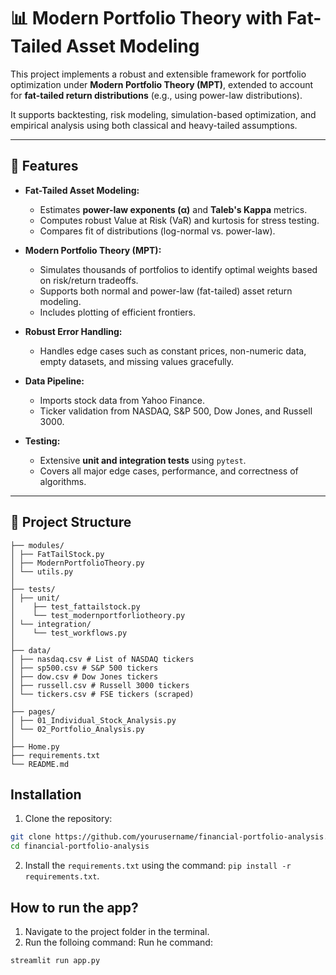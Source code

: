 # 📊 Modern Portfolio Theory with Fat-Tailed Asset Modeling

This project implements a robust and extensible framework for portfolio optimization under **Modern Portfolio Theory (MPT)**, extended to account for **fat-tailed return distributions** (e.g., using power-law distributions).

It supports backtesting, risk modeling, simulation-based optimization, and empirical analysis using both classical and heavy-tailed assumptions.

---

## 🔧 Features

- **Fat-Tailed Asset Modeling:**
  - Estimates **power-law exponents (α)** and **Taleb's Kappa** metrics.
  - Computes robust Value at Risk (VaR) and kurtosis for stress testing.
  - Compares fit of distributions (log-normal vs. power-law).

- **Modern Portfolio Theory (MPT):**
  - Simulates thousands of portfolios to identify optimal weights based on risk/return tradeoffs.
  - Supports both normal and power-law (fat-tailed) asset return modeling.
  - Includes plotting of efficient frontiers.

- **Robust Error Handling:**
  - Handles edge cases such as constant prices, non-numeric data, empty datasets, and missing values gracefully.

- **Data Pipeline:**
  - Imports stock data from Yahoo Finance.
  - Ticker validation from NASDAQ, S&P 500, Dow Jones, and Russell 3000.

- **Testing:**
  - Extensive **unit and integration tests** using `pytest`.
  - Covers all major edge cases, performance, and correctness of algorithms.

---

## 📁 Project Structure
```
├── modules/
│ ├── FatTailStock.py
│ ├── ModernPortfolioTheory.py 
│ └── utils.py
│
├── tests/
│ ├── unit/
│    ├── test_fattailstock.py 
│    └── test_modernportforliotheory.py
│ └── integration/
│    └── test_workflows.py
│
├── data/
│ ├── nasdaq.csv # List of NASDAQ tickers
│ ├── sp500.csv # S&P 500 tickers
│ ├── dow.csv # Dow Jones tickers
│ ├── russell.csv # Russell 3000 tickers
│ └── tickers.csv # FSE tickers (scraped)
│
├── pages/
│ ├── 01_Individual_Stock_Analysis.py
│ └── 02_Portfolio_Analysis.py
│
├── Home.py
├── requirements.txt
└── README.md
```

## Installation

1. Clone the repository:
```bash
git clone https://github.com/yourusername/financial-portfolio-analysis.git
cd financial-portfolio-analysis
```
2. Install the ``requirements.txt`` using the command: 
``pip install -r requirements.txt``.

## How to run the app?

1. Navigate to the project folder in the terminal.
2. Run the folloing command:
Run he command:
```bash
streamlit run app.py
```